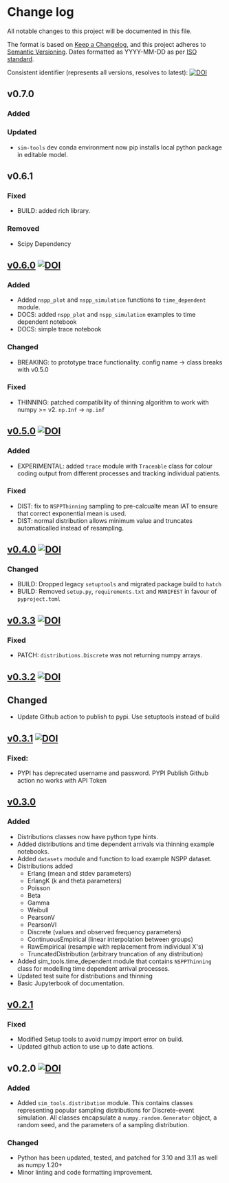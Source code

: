 # Change log

All notable changes to this project will be documented in this file.

The format is based on [Keep a Changelog](https://keepachangelog.com/en/1.1.0/),
and this project adheres to [Semantic Versioning](https://semver.org/spec/v2.0.0.html). Dates formatted as YYYY-MM-DD as per [ISO standard](https://www.iso.org/iso-8601-date-and-time-format.html).

Consistent identifier (represents all versions, resolves to latest): [![DOI](https://zenodo.org/badge/DOI/10.5281/zenodo.4553641.svg)](https://doi.org/10.5281/zenodo.4553641)


## v0.7.0

### Added

### Updated

* `sim-tools` dev conda environment now pip installs local python package in editable model.

## v0.6.1

### Fixed

* BUILD: added rich library. 

### Removed

* Scipy Dependency

## [v0.6.0](https://github.com/TomMonks/sim-tools/releases/tag/v0.6.0) [![DOI](https://zenodo.org/badge/DOI/10.5281/zenodo.13122484.svg)](https://doi.org/10.5281/zenodo.13122484)

### Added

* Added `nspp_plot` and `nspp_simulation` functions to `time_dependent` module.
* DOCS: added `nspp_plot` and `nspp_simulation` examples to time dependent notebook
* DOCS: simple trace notebook

### Changed

* BREAKING: to prototype trace functionality. config name -> class breaks with v0.5.0

### Fixed

* THINNING: patched compatibility of thinning algorithm to work with numpy >= v2. `np.Inf` -> `np.inf`

## [v0.5.0](https://github.com/TomMonks/sim-tools/releases/tag/v0.5.0)  [![DOI](https://zenodo.org/badge/DOI/10.5281/zenodo.12204481.svg)](https://doi.org/10.5281/zenodo.12204481)

### Added

* EXPERIMENTAL: added `trace` module with `Traceable` class for colour coding output from different processes and tracking individual patients.

### Fixed

* DIST: fix to `NSPPThinning` sampling to pre-calcualte mean IAT to ensure that correct exponential mean is used.
* DIST: normal distribution allows minimum value and truncates automaticalled instead of resampling.

## [v0.4.0](https://github.com/TomMonks/sim-tools/releases/tag/v0.4.0) [![DOI](https://zenodo.org/badge/DOI/10.5281/zenodo.10987685.svg)](https://doi.org/10.5281/zenodo.10987685)

### Changed

* BUILD: Dropped legacy `setuptools` and migrated package build to `hatch`
* BUILD: Removed `setup.py`, `requirements.txt` and `MANIFEST` in favour of `pyproject.toml`

## [v0.3.3](https://github.com/TomMonks/sim-tools/releases/tag/v0.3.3) [![DOI](https://zenodo.org/badge/DOI/10.5281/zenodo.10629861.svg)](https://doi.org/10.5281/zenodo.10629861)

### Fixed

* PATCH: `distributions.Discrete` was not returning numpy arrays.

## [v0.3.2](https://github.com/TomMonks/sim-tools/releases/tag/v0.3.2) [![DOI](https://zenodo.org/badge/DOI/10.5281/zenodo.10625581.svg)](https://doi.org/10.5281/zenodo.10625581)

## Changed 

* Update Github action to publish to pypi. Use setuptools instead of build

## [v0.3.1](https://github.com/TomMonks/sim-tools/releases/tag/v0.3.1) [![DOI](https://zenodo.org/badge/DOI/10.5281/zenodo.10625470.svg)](https://doi.org/10.5281/zenodo.10625470)

### Fixed:

* PYPI has deprecated username and password. PYPI Publish Github action no works with API Token

## [v0.3.0](https://github.com/TomMonks/sim-tools/releases/tag/v0.3.0)

### Added

* Distributions classes now have python type hints.
* Added distributions and time dependent arrivals via thinning example notebooks.
* Added `datasets` module and function to load example NSPP dataset.
* Distributions added
    * Erlang (mean and stdev parameters)
    * ErlangK (k and theta parameters)
    * Poisson
    * Beta
    * Gamma
    * Weibull
    * PearsonV
    * PearsonVI
    * Discrete (values and observed frequency parameters)
    * ContinuousEmpirical (linear interpolation between groups)
    * RawEmpirical (resample with replacement from individual X's)
    * TruncatedDistribution (arbitrary truncation of any distribution)
* Added sim_tools.time_dependent module that contains `NSPPThinning` class for modelling time dependent arrival processes.
* Updated test suite for distributions and thinning
* Basic Jupyterbook of documentation.

## [v0.2.1](https://github.com/TomMonks/sim-tools/releases/tag/v0.2.1)

### Fixed

* Modified Setup tools to avoid numpy import error on build.
* Updated github action to use up to date actions.

## v0.2.0 [![DOI](https://zenodo.org/badge/DOI/10.5281/zenodo.10201726.svg)](https://doi.org/10.5281/zenodo.10201726)

### Added

* Added `sim_tools.distribution` module.  This contains classes representing popular sampling distributions for Discrete-event simulation. All classes encapsulate a `numpy.random.Generator` object, a random seed, and the parameters of a sampling distribution.  

### Changed

* Python has been updated, tested, and patched for 3.10 and 3.11 as well as numpy 1.20+
* Minor linting and code formatting improvement.